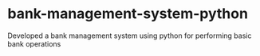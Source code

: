 # bank-management-system-python
Developed a bank management system using python for performing basic bank operations 
